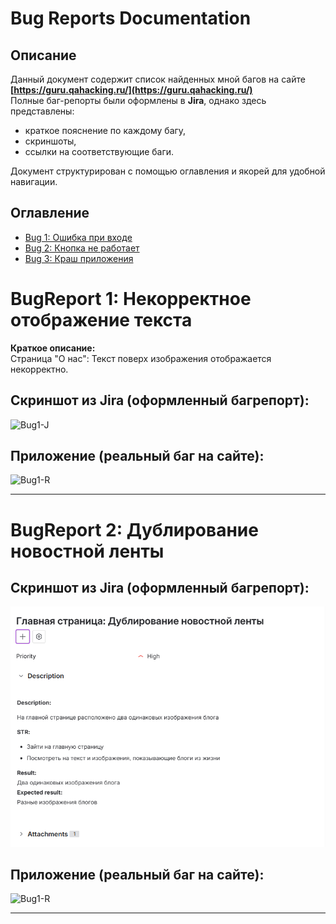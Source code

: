 # Bug Reports Documentation

## Описание  
Данный документ содержит список найденных мной багов на сайте **[https://guru.qahacking.ru/](https://guru.qahacking.ru/)**  
Полные баг-репорты были оформлены в **Jira**, однако здесь представлены:  
- краткое пояснение по каждому багу,  
- скриншоты,  
- ссылки на соответствующие баги.  

Документ структурирован с помощью оглавления и якорей для удобной навигации.  

## Оглавление
- [Bug 1: Ошибка при входе](#bug-1-ошибка-при-входе)
- [Bug 2: Кнопка не работает](#bug-2-кнопка-не-работает)
- [Bug 3: Краш приложения](#bug-3-краш-приложения)



# BugReport 1: Некорректное отображение текста
**Краткое описание:**  
Страница "О нас": Текст поверх изображения отображается некорректно.  

## Скриншот из Jira (оформленный багрепорт):  

![Bug1-J](../accets/№1.png)  

## Приложение (реальный баг на сайте):  

![Bug1-R](../accets/b№1.png)  

---

# BugReport 2: Дублирование новостной ленты

## Скриншот из Jira (оформленный багрепорт):  

![Bug1-J](../accets/2.png)  

## Приложение (реальный баг на сайте):  

![Bug1-R](../accets/b№2.png)  

---